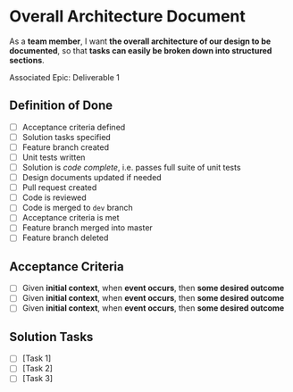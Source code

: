 # Overall Architecture Document

As a **team member**, I want **the overall architecture of our design to be documented**, so that **tasks can easily be broken down into structured sections**.

Associated Epic: Deliverable 1

## Definition of Done

- [ ] Acceptance criteria defined
- [ ] Solution tasks specified
- [ ] Feature branch created
- [ ] Unit tests written
- [ ] Solution is _code complete_, i.e. passes full suite of unit tests
- [ ] Design documents updated if needed
- [ ] Pull request created
- [ ] Code is reviewed
- [ ] Code is merged to `dev` branch
- [ ] Acceptance criteria is met
- [ ] Feature branch merged into master
- [ ] Feature branch deleted

## Acceptance Criteria

- [ ] Given **initial context**, when **event occurs**, then **some desired outcome**
- [ ] Given **initial context**, when **event occurs**, then **some desired outcome**
- [ ] Given **initial context**, when **event occurs**, then **some desired outcome**

## Solution Tasks

- [ ] [Task 1]
- [ ] [Task 2]
- [ ] [Task 3]
